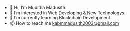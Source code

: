 - 👋 Hi, I’m Muditha Madusith.
- 👀 I’m interested in Web Developing & New Technologys.
- 🌱 I’m currently learning Blockchain Development.
- 📫 How to reach me kabmmadusith2003@gmail.com


<!---
Mud2003/Mud2003 is a ✨ special ✨ repository because its `README.md` (this file) appears on your GitHub profile.
You can click the Preview link to take a look at your changes.
--->
